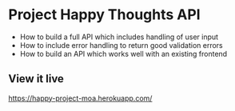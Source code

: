 # Project Happy Thoughts API

- How to build a full API which includes handling of user input
- How to include error handling to return good validation errors
- How to build an API which works well with an existing frontend


## View it live

 https://happy-project-moa.herokuapp.com/ 
